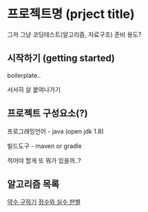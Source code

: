 # 프로젝트명 (prject title)
그저 그냥 코딩테스트(알고리즘, 자료구조) 준비 용도?


## 시작하기 (getting started)
boilerplate..

서서히 살 붙여나가기


## 프로젝트 구성요소(?)
프로그래밍언어 - java (open jdk 1.8)

빌드도구 - maven or gradle

적어야 할게 또 뭐가 있을까..?

## 알고리즘 목록
[약수 구하기](https://github.com/soonee/etude/blob/master/src/com/soonee/readme/약수구하기.md)
[정수와 실수 판별](https://github.com/soonee/etude/blob/master/src/com/soonee/readme/정수와실수판별.md)
